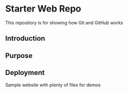 # Starter Web Repo

This repository is for showing how Git and GitHub works

## Introduction

## Purpose

## Deployment

Sample website with plenty of files for demos
